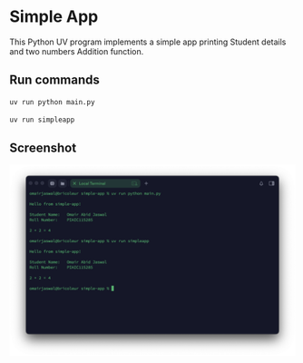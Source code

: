 # Simple App

This Python UV program implements a simple app printing Student details and two numbers Addition function.

## Run commands
```bash
uv run python main.py
```

```bash
uv run simpleapp
```

## Screenshot
![Screenshot](screenshot.png)
